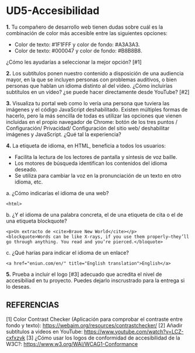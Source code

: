 # UD5-Accesibilidad

**1.** Tu compañero de desarrollo web tienen dudas sobre cuál es la combinación de color más accesible entre las siguientes opciones:

- Color de texto: #1F1FFF y color de fondo: #A3A3A3.
- Color de texto: #000047 y color de fondo: #B8B8B8.

¿Cómo les ayudarías a seleccionar la mejor opción? [#1]

**2.** Los subtítulos ponen nuestro contenido a disposición de una audiencia mayor, en la que se incluyen personas con problemas auditivos, o bien personas que hablan un idioma distinto al del vídeo. ¿Cómo incluirías subtítulos en un vídeo? ¿se puede hacer directamente desde YouTube? [#2]

**3.** Visualiza tu portal web como lo vería una persona que tuviera las imágenes y el código JavaScript deshabilitado. Existen múltiples formas de hacerlo, pero la más sencilla de todas es utilizar las opciones que vienen incluidas en el propio navegador de Chrome: botón de los tres puntos / Configuración/ Privacidad/ Configuración del sitio web/ deshabilitar imágenes y JavaScript. ¿Qué tal la experiencia?

**4.** La etiqueta de idioma, en HTML, beneficia a todos los usuarios:
- Facilita la lectura de los lectores de pantalla y síntesis de voz baille.
- Los motores de búsqueda identifican los contenidos del idioma deseado.
- Se utiliza para cambiar la voz en la pronunciación de un texto en otro idioma, etc.

a. ¿Cómo indicarías el idioma de una web?
```
<html>
```
b. ¿Y el idioma de una palabra concreta, el de una etiqueta de cita o el de una etiqueta blockquote?
```
<p>Un extracto de <cite>Brave New World</cite></p>
<blockquote>Words can be like X-rays, if you use them properly—they’ll go through anything. You read and you’re pierced.</bloquote>
```
  
c. ¿Qué harías para indicar el idioma de un enlace?
```
<a href="eniun.com/en/" title="English translation">English</a>
```
**5.** Prueba a incluir el logo [#3] adecuado que acredita el nivel de accesibiliad en tu proyecto. Puedes dejarlo inscrustrado para la entrega si lo deseas.

## REFERENCIAS
<a name="1"></a>
[1] Color Contrast Checker (Aplicación para comprobar el contraste entre fondo y texto): https://webaim.org/resources/contrastchecker/
<a name="2"></a>
[2] Añadir subtítulos a videos en YouTube: https://www.youtube.com/watch?v=LCZ-cxfxzvk
<a name="3"></a>
[3] ¿Cómo usar los logos de conformidad de accesibilidad de la W3C?: https://www.w3.org/WAI/WCAG1-Conformance
